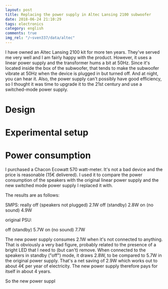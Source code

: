 ```yaml
---
layout: post
title: Replacing the power supply in Altec Lansing 2100 subwoofer
date: 2018-06-24 21:10:29
tags: electronics
category: english
comments: true
img_rel: "/~sven337/data/altec"
---
```


I have owned an Altec Lansing 2100 kit for more ten years. They've served me very well and I am fairly happy with the product. However, it uses a linear power supply and the transformer hums a bit at 50Hz. Since it's located inside the box of the subwoofer, that tends to make the subwoofer vibrate at 50Hz when the device is plugged in but turned off. And at night, you can hear it.
Also, the power supply can't possibly have good efficiency, so I thought it was time to upgrade it to the 21st century and use a switched-mode power supply.

# Design 

# Experimental setup

# Power consumption

I purchased a Chacon Ecowatt 570 watt-meter. It's not a bad device and the price is reasonable (15€ delivered). I used it to compare the power consumption of the speakers with the original linear power supply and the new switched mode power supply I replaced it with.

The results are as follows:

SMPS:
really off (speakers not plugged) 2.1W
off (standby) 2.8W
on (no sound) 4.9W

original PSU:

off (standby) 5.7W
on (no sound) 7.7W

The new power supply consumes 2.1W when it's not connected to anything. That is obviously a very bad figure, probably related to the presence of a bright LED that I need to (but can't) remove. When connected to the speakers in standby ("off") mode, it draws 2.8W, to be compared to 5.7W in the original power supply. That's a net saving of 2.9W which works out to about 4€ per year of electricity. The new power supply therefore pays for itself in about 4 years.

So the new power suppl
